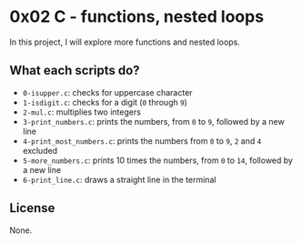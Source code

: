 # 0x02 C - functions, nested loops

In this project, I will explore more functions and nested loops.

## What each scripts do?

* `0-isupper.c`: checks for uppercase character
* `1-isdigit.c`: checks for a digit (`0` through `9`)
* `2-mul.c`: multiplies two integers
* `3-print_numbers.c`: prints the numbers, from `0` to `9`, followed by a new line
* `4-print_most_numbers.c`: prints the numbers from `0` to `9`, `2` and `4` excluded
* `5-more_numbers.c`: prints 10 times the numbers, from `0` to `14`, followed by a new line
* `6-print_line.c`: draws a straight line in the terminal

## License

None.
